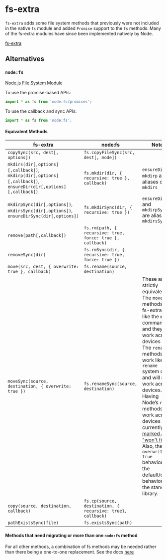 # fs-extra

`fs-extra` adds some file system methods that previously were not included in the native `fs` module and added `Promise` support to the `fs` methods.
Many of the fs-extra modules have since been implemented natively by Node.

[fs-extra](https://github.com/jprichardson/node-fs-extra)

## Alternatives

### `node:fs`

[Node.js File System Module](https://nodejs.org/docs/latest/api/fs.html)

To use the promise-based APIs:

```js
import * as fs from 'node:fs/promises';
```

To use the callback and sync APIs:

```js
import * as fs from 'node:fs';
```

#### Equivalent Methods

| fs-extra                                                                                                      | node:fs                                                    | Notes                                                                                                                                                                                                                                                                                                                                                                                                                                                                        |
| ------------------------------------------------------------------------------------------------------------- | ---------------------------------------------------------- | ---------------------------------------------------------------------------------------------------------------------------------------------------------------------------------------------------------------------------------------------------------------------------------------------------------------------------------------------------------------------------------------------------------------------------------------------------------------------------- |
| `copySync(src, dest[, options])`                                                                              | `fs.copyFileSync(src, dest[, mode])`                       |                                                                                                                                                                                                                                                                                                                                                                                                                                                                              |
| `mkdirs(dir[,options][,callback])`, `mkdirp(dir[,options][,callback])`, `ensureDir(dir[,options][,callback])` | `fs.mkdir(dir, { recursive: true }, callback)`             | `ensureDir` and `mkdirp` are aliases of `mkdirs`                                                                                                                                                                                                                                                                                                                                                                                                                             |
| `mkdirpSync(dir[,options])`, `mkdirsSync(dir[,options])`, `ensureDirSync(dir[,options])`                      | `fs.mkdirSync(dir, { recursive: true })`                   | `ensureDirSync` and `mkdirpSync` are aliases of `mkdirsSync`                                                                                                                                                                                                                                                                                                                                                                                                                 |
| `remove(path[,callback])`                                                                                     | `fs.rm(path, { recursive: true, force: true }, callback)`  |                                                                                                                                                                                                                                                                                                                                                                                                                                                                              |
| `removeSync(dir)`                                                                                             | `fs.rmSync(dir, { recursive: true, force: true })`         |                                                                                                                                                                                                                                                                                                                                                                                                                                                                              |
| `move(src, dest, { overwrite: true }, callback)`                                                              | `fs.rename(source, destination)`                           |                                                                                                                                                                                                                                                                                                                                                                                                                                                                              |
| `moveSync(source, destination, { overwrite: true })`                                                          | `fs.renameSync(source, destination)`                       | These are not strictly equivalent. The `move` methods in fs-extra act like the `mv` command and they will work across devices also. The `rename` methods in fs work like the `rename` system call and will **not** work across devices. Having Node’s `rename` methods work across devices is currently [marked as a "won't fix."](https://github.com/nodejs/node/issues/19077) Also, the `overwrite: true` behaviour is the default/only behaviour in the standard library. |
| `copy(source, destination, callback)`                                                                         | `fs.cp(source, destination, { recursive: true}, callback)` |                                                                                                                                                                                                                                                                                                                                                                                                                                                                              |
| `pathExistsSync(file)`                                                                                        | `fs.existsSync(path)`                                      |                                                                                                                                                                                                                                                                                                                                                                                                                                                                              |

#### Methods that need migrating or more than one `node:fs` method

For all other methods, a combination of fs methods may be needed rather than there being a one-to-one replacement. See the docs [here](https://nodejs.org/docs/latest/api/fs.html)

